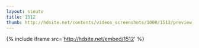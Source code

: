 ```yaml
---
layout: sieutv
title: 1512
thumb: http://hdsite.net/contents/videos_screenshots/1000/1512/preview_360p.mp4.jpg
---
```

{% include iframe src='http://hdsite.net/embed/1512' %}
 
